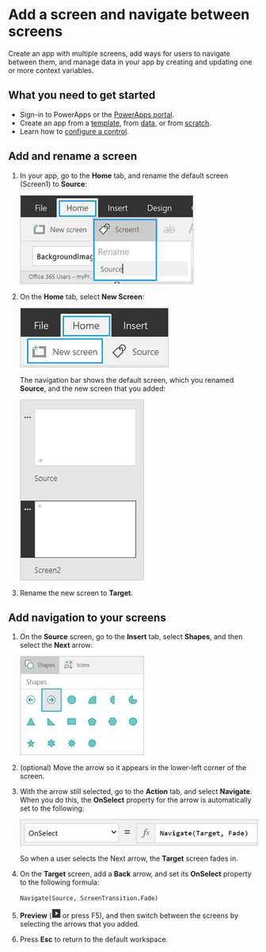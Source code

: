<properties
	pageTitle="Add a screen and navigate between screens | Microsoft PowerApps"
	description="Add a screen to an app and use next and back arrows to go between screens in PowerApps"
	services=""
	suite="powerapps"
	documentationCenter="na"
	authors="AFTOwen"
	manager="erikre"
	editor=""
	tags=""/>

<tags
   ms.service="powerapps"
   ms.devlang="na"
   ms.topic="article"
   ms.tgt_pltfrm="na"
   ms.workload="na"
   ms.date="04/20/2016"
   ms.author="mandia"/>

# Add a screen and navigate between screens #

Create an app with multiple screens, add ways for users to navigate between them, and manage data in your app by creating and updating one or more context variables. 

## What you need to get started ##

- Sign-in to PowerApps or the [PowerApps portal][1].
- Create an app from a [template](get-started-test-drive.md), from [data](get-started-create-from-data.md), or from [scratch](get-started-create-from-blank.md).
- Learn how to [configure a control](add-configure-controls.md).

## Add and rename a screen ##
1. In your app, go to the **Home** tab, and rename the default screen (Screen1) to **Source**:  

	![Rename the default screen](./media/add-screen-context-variables/name-source-screen.png)

1. On the **Home** tab, select **New Screen**:  

	![Add Screen option on the Home tab](./media/add-screen-context-variables/add-screen.png)

	The navigation bar shows the default screen, which you renamed **Source**, and the new screen that you added:  

	![Two screens in the left navigation bar](./media/add-screen-context-variables/two-screens-in-nav.png)

1. Rename the new screen to **Target**.

## Add navigation to your screens ##

1. On the **Source** screen, go to the **Insert** tab, select **Shapes**, and then select the **Next** arrow:  

	![The Shapes option on the Insert tab](./media/add-screen-context-variables/add-next-arrow.png)

1. (optional) Move the arrow so it appears in the lower-left corner of the screen.

1. With the arrow still selected, go to the **Action** tab, and select **Navigate**. When you do this, the **OnSelect** property for the arrow is automatically set to the following:  

	![OnSelect property set to Navigate function](./media/add-screen-context-variables/onselect-default.png)

	So when a user selects the Next arrow, the **Target** screen fades in.

1. On the **Target** screen, add a **Back** arrow, and set its **OnSelect** property to the following formula:  

	`Navigate(Source, ScreenTransition.Fade)`

1. **Preview** (![](./media/add-screen-context-variables/preview.png) or press F5), and then switch between the screens by selecting the arrows that you added.

1. Press **Esc** to return to the default workspace.


<!--Reference links in article-->
[1]: https://web.powerapps.com